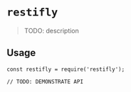 # `restifly`

> TODO: description

## Usage

```
const restifly = require('restifly');

// TODO: DEMONSTRATE API
```
